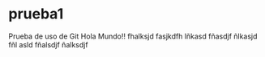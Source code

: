 # prueba1
Prueba de uso de Git
Hola Mundo!!
 fhalksjd fasjkdfh lñkasd fñasdjf ñlkasjd fñl
 asld fñalsdjf ñalksdjf 